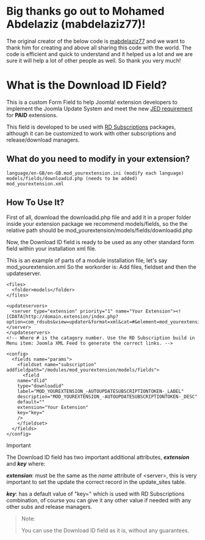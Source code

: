# Big thanks go out to Mohamed Abdelaziz (mabdelaziz77)!

The original creator of the below code is [mabdelaziz77](https://github.com/mabdelaziz77) and we want to thank him for creating and above all sharing this code with the world. The code is efficient and quick to understand and it helped us a lot and we are sure it will help a lot of other people as well. So thank you very much!

# What is the Download ID Field?

This is a custom Form Field to help Joomla! extension developers to implement the Joomla Update System and meet the new [JED requirement](https://extensions.joomla.org/support/knowledgebase/item/joomla-update-system-requirement/ "Joomla! Update System requirement") for **PAID** extensions.

This field is developed to be used with [RD Subscriptions](https://rd-media.org/rd-subscriptions.html) packages, although it can be customized to work with other subscriptions and release/download managers.

## What do you need to modify in your extension?

```
language/en-GB/en-GB.mod_yourextension.ini (modify each language)
models/fields/downloadid.php (needs to be added)
mod_yourextension.xml 

```

## How To Use It?

First of all, download the downloadid.php file and add it in a proper folder inside your extension package we recommend models/fields, so the the relative path should be mod_yourextension/models/fields/downloadid.php

Now, the Download ID field is ready to be used as any other standard form field within your installation xml file.

This is an example of parts of a module installation file, let's say mod_yourextension.xml
So the workorder is: Add files, fieldset and then the updateserver.

```
<files>
  <folder>models</folder>
</files>

<updateservers>
  <server type="extension" priority="1" name="Your Extension"><![CDATA[http://domain.extension/index.php?option=com_rdsubs&view=updater&format=xml&cat=#&element=mod_yourextension&type=module]]></server>
</updateservers>
<!-- Where # is the catagory number. Use the RD Subscription build in Menu item: Joomla XML Feed to generate the correct links. -->

<config>
  <fields name="params">
    <fieldset name="subscription" addfieldpath="/modules/mod_yourextension/models/fields">
      <field
	name="dlid"
	type="downloadid"
	label="MOD_YOUREXTENSION_-AUTOUPDATESUBSCRIPTIONTOKEN-_LABEL"
	description="MOD_YOUREXTENSION_-AUTOUPDATESUBSCRIPTIONTOKEN-_DESC"
	default=""
	extension="Your Extension"
	key="key="
	/>
    </fieldset>
  </fields>
</config>
```

Important

The Download ID field has two important additional attributes, _**extension**_ and _**key**_ where:

_**extension**_: must be the same as the _name_ attribute of &lt;server&gt;, this is very important to set the update the correct record in the update_sites table.

_**key**_: has a default value of "key=" which is used with RD Subscriptions combination, of course you can give it any other value if needed with any other subs and release managers.

> Note:
>
> You can use the Download ID field as it is, without any guarantees.
